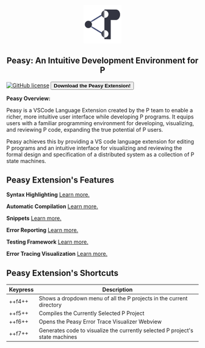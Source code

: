 <style>
  .md-typeset h1,
  .md-content__button {
    display: none;
  }
  
</style>

<div align="center">

  <img src="images/p-icon.png" width="20%">
  <h2>Peasy: An Intuitive Development Environment for P</h2>

</div>

[![GitHub license](https://img.shields.io/badge/license-MIT-blue.svg)](https://raw.githubusercontent.com/p-org/peasy-ide-vscode/main/LICENSE)
<a href="vscode:extension/PLanguage.p-extension">
<button id="hover" style="font-weight:bold;" class="button1 block1"> Download the Peasy Extension! </button>
</a>

**Peasy Overview:**

Peasy is a VSCode Language Extension created by the P team to enable a richer, more intuitive user interface while developing P programs. It equips users with a familiar programming environment for developing, visualizing, and reviewing P code, expanding the true potential of P users.

Peasy achieves this by providing a VS code language extension for editing P programs and an intuitive interface for visualizing and reviewing the formal design and specification of a distributed system as a collection of P state machines.

<div align="left">
  <h2>Peasy Extension's Features</h2>
</div>

**Syntax Highlighting**
[Learn more.](./features/syntax_highlighting.md)

**Automatic Compilation**
[Learn more.](./features/compilation/basic.md)

**Snippets**
[Learn more.](./features/snippets.md)

**Error Reporting**
[Learn more.](./features/compilation/error_reporting.md)

**Testing Framework**
[Learn more.](./features/testing.md)

**Error Tracing Visualization**
[Learn more.](./features/error_tracing.md)

<div align="left">
  <h2>Peasy Extension's Shortcuts</h2>
</div>

| Keypress | Description                                                                   |
| -------- | ----------------------------------------------------------------------------- |
| ++f4++   | Shows a dropdown menu of all the P projects in the current directory          |
| ++f5++   | Compiles the Currently Selected P Project                                     |
| ++f6++   | Opens the Peasy Error Trace Visualizer Webview                                |
| ++f7++   | Generates code to visualize the currently selected P project's state machines |
